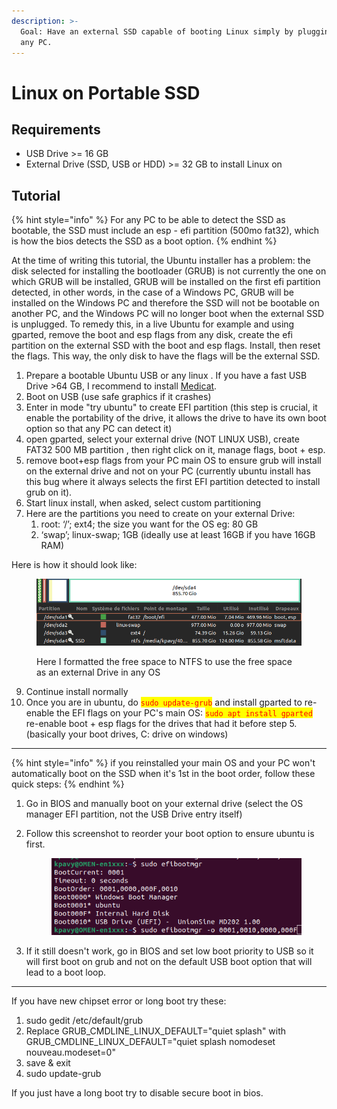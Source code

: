 ```yaml
---
description: >-
  Goal: Have an external SSD capable of booting Linux simply by plugging it into
  any PC.
---
```


# Linux on Portable SSD

## Requirements

* USB Drive >= 16 GB
* External Drive (SSD, USB or HDD) >= 32 GB to install Linux on

## Tutorial

{% hint style="info" %}
For any PC to be able to detect the SSD as bootable, the SSD must include an esp - efi partition (500mo fat32), which is how the bios detects the SSD as a boot option.
{% endhint %}

At the time of writing this tutorial, the Ubuntu installer has a problem: the disk selected for installing the bootloader (GRUB) is not currently the one on which GRUB will be installed, GRUB will be installed on the first efi partition detected, in other words, in the case of a Windows PC, GRUB will be installed on the Windows PC and therefore the SSD will not be bootable on another PC, and the Windows PC will no longer boot when the external SSD is unplugged. To remedy this, in a live Ubuntu for example and using gparted, remove the boot and esp flags from any disk, create the efi partition on the external SSD with the boot and esp flags. Install, then reset the flags. This way, the only disk to have the flags will be the external SSD.

1. Prepare a bootable Ubuntu USB or any linux . If you have a fast USB Drive >64 GB, I recommend to install [Medicat](../awesome-tools/medicat.md).
2. Boot on USB (use safe graphics if it crashes)
3. Enter in mode "try ubuntu" to create EFI partition (this step is crucial, it enable the portability of the drive, it allows the drive to have its own boot option so that any PC can detect it)
4. open gparted, select your external drive (NOT LINUX USB), create FAT32 500 MB partition , then right click on it, manage flags, boot + esp.
5. remove boot+esp flags from your PC main OS to ensure grub will install on the external drive and not on your PC (currently ubuntu install has this bug where it always selects the first EFI partition detected to install grub on it).
6. Start linux install, when asked, select custom partitioning
7. Here are the partitions you need to create on your external Drive:
   1. root: ‘/’; ext4; the size you want for the OS eg: 80 GB
   2. ‘swap’; linux-swap; 1GB (ideally use at least 16GB if you have 16GB RAM)

Here is how it should look like:

<figure><img src="../.gitbook/assets/image.png" alt=""><figcaption><p>Here I formatted the free space to NTFS to use the free space as an external Drive in any OS</p></figcaption></figure>

9. Continue install normally
10. Once you are in ubuntu, do <mark style="color:red;">`sudo update-grub`</mark> and install gparted to re-enable the EFI flags on your PC's main OS: <mark style="color:red;">`sudo apt install gparted`</mark> re-enable boot + esp flags for the drives that had it before step 5. (basically your boot drives, C: drive on windows)

***

{% hint style="info" %}
if you reinstalled your main OS and your PC won't automatically boot on the SSD when it's 1st in the boot order, follow these quick steps:
{% endhint %}

1. Go in BIOS and manually boot on your external drive (select the OS manager EFI partition, not the USB Drive entry itself)
2.  Follow this screenshot to reorder your boot option to ensure ubuntu is first.

    <figure><img src="../.gitbook/assets/image (1).png" alt=""><figcaption></figcaption></figure>
3. If it still doesn't work, go in BIOS and set low boot priority to USB so it will first boot on grub and not on the default USB boot option that will lead to a boot loop.

***

If you have new chipset error or long boot try these:

1. sudo gedit /etc/default/grub
2. Replace GRUB\_CMDLINE\_LINUX\_DEFAULT="quiet splash" with GRUB\_CMDLINE\_LINUX\_DEFAULT="quiet splash nomodeset nouveau.modeset=0"
3. save & exit
4. sudo update-grub

If you just have a long boot try to disable secure boot in bios.

